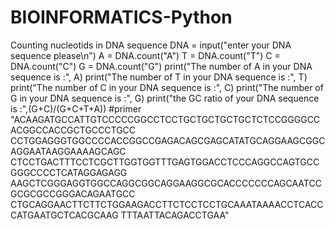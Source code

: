 # BIOINFORMATICS-Python
Counting nucleotids in DNA sequence
DNA = input("enter your DNA sequence please\n")
A = DNA.count("A")
T = DNA.count("T")
C = DNA.count("C")
G = DNA.count("G")
print("The number of A in your DNA sequence is :", A)
print("The number of T in your DNA sequence is :", T)
print("The number of C in your DNA sequence is :", C)
print("The number of G in your DNA sequence is :", G)
print("the GC ratio of your DNA sequence is :",(G+C)/(G+C+T+A))
#primer 
"ACAAGATGCCATTGTCCCCCGGCCTCCTGCTGCTGCTGCTCTCCGGGGCCACGGCCACCGCTGCCCTGCC
CCTGGAGGGTGGCCCCACCGGCCGAGACAGCGAGCATATGCAGGAAGCGGCAGGAATAAGGAAAAGCAGC
CTCCTGACTTTCCTCGCTTGGTGGTTTGAGTGGACCTCCCAGGCCAGTGCCGGGCCCCTCATAGGAGAGG
AAGCTCGGGAGGTGGCCAGGCGGCAGGAAGGCGCACCCCCCCAGCAATCCGCGCGCCGGGACAGAATGCC
CTGCAGGAACTTCTTCTGGAAGACCTTCTCCTCCTGCAAATAAAACCTCACCCATGAATGCTCACGCAAG
TTTAATTACAGACCTGAA"
